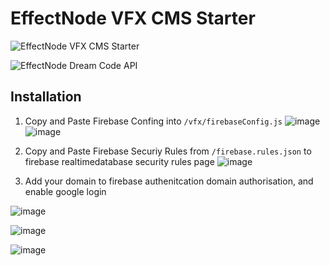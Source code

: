 # EffectNode VFX CMS Starter

![EffectNode VFX CMS Starter](https://github.com/wonglok/effectnode-cms-starter/blob/master/public/img/cms-demo.png?raw=true)

![EffectNode Dream Code API](https://github.com/wonglok/effectnode-cms-starter/blob/master/public/img/dream-code.png?raw=true)


## Installation

1. Copy and Paste Firebase Confing into `/vfx/firebaseConfig.js`
![image](https://user-images.githubusercontent.com/4082826/127787536-7fc6384f-4d3d-46e9-b082-4df6e59ee808.png)
![image](https://user-images.githubusercontent.com/4082826/127787539-c316d64c-7564-4b2b-b27e-83a00b9e7ea0.png)


2. Copy and Paste Firebase Securiy Rules from `/firebase.rules.json` to firebase realtimedatabase security rules page
![image](https://user-images.githubusercontent.com/4082826/127787521-4aef1d98-fded-4516-870a-16ec355607c6.png)


3. Add your domain to firebase authenitcation domain authorisation, and enable google login

![image](https://user-images.githubusercontent.com/4082826/127787502-9019ac24-f882-4ac4-b20d-af86d57bc32a.png)

![image](https://user-images.githubusercontent.com/4082826/127787511-c55c8a96-2267-4c60-994d-d8b673f4bcc3.png)

![image](https://user-images.githubusercontent.com/4082826/127787570-76300af0-5c23-43cc-92b6-4c5f3275345c.png)

